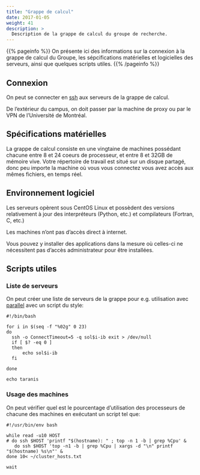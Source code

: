 ```yaml
---
title: "Grappe de calcul"
date: 2017-01-05
weight: 41
description: >
  Description de la grappe de calcul du groupe de recherche.
---
```


{{% pageinfo %}}
On présente ici des informations sur la connexion à la grappe de calcul du Groupe, les sépcifications matérielles et logicielles des serveurs, ainsi que quelques scripts utiles.
{{% /pageinfo %}}

## Connexion

On peut se connecter en [ssh](../../outils/terminal#ssh) aux serveurs de la grappe de calcul.

De l’extérieur du campus, on doit passer par la machine de proxy ou par le VPN de l’Université de Montréal.

## Spécifications matérielles

La grappe de calcul consiste en une vingtaine de machines possédant chacune entre 8 et 24 coeurs de processeur, et entre 8 et 32GB de mémoire vive. Votre répertoire de travail est situé sur un disque partagé, donc peu importe la machine où vous vous connectez vous avez accès aux mêmes fichiers, en temps réel.

## Environnement logiciel

Les serveurs opèrent sous CentOS Linux et possèdent des versions relativement à jour des interpréteurs (Python, etc.) et compilateurs (Fortran, C, etc.)

Les machines n’ont pas d’accès direct à internet.

Vous pouvez y installer des applications dans la mesure où celles-ci ne nécessitent pas d’accès administrateur pour être installées.

## Scripts utiles

### Liste de serveurs

On peut créer une liste de serveurs de la grappe pour e.g. utilisation avec [parallel](../../outils/terminal#parallel) avec un script du style:

```shell
#!/bin/bash

for i in $(seq -f "%02g" 0 23)
do
  ssh -o ConnectTimeout=5 -q sol$i-ib exit > /dev/null
  if [ $? -eq 0 ]
  then
      echo sol$i-ib
  fi

done

echo taranis
```

### Usage des machines

On peut vérifier quel est le pourcentage d’utilisation des processeurs de chacune des machines en exécutant un script tel que:

```shell
#!/usr/bin/env bash

while read -u10 HOST
# do ssh $HOST 'printf "$(hostname): " ; top -n 1 -b | grep %Cpu' &
   do ssh $HOST 'top -n1 -b | grep %Cpu | xargs -d "\n" printf "$(hostname) %s\n"' &
done 10< ~/cluster_hosts.txt

wait
```

